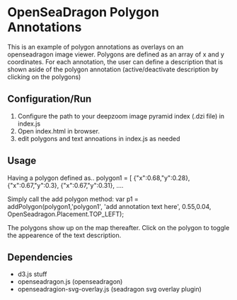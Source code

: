 # OpenSeaDragon Polygon Annotations

This is an example of polygon annotations as overlays on an openseadragon image viewer. Polygons are defined as an array of x and y coordinates. For each annotation, the user can define a description that is shown aside of the polygon annotation (active/deactivate description by clicking on the polygons)

## Configuration/Run
1) Configure the path to your deepzoom image pyramid index (.dzi file) in index.js
2) Open index.html in browser.
3) edit polygons and text annoations in index.js as needed

## Usage
Having a polygon defined as..
polygon1 = [
    {"x":0.68,"y":0.28},
    {"x":0.67,"y":0.3},
    {"x":0.67,"y":0.31},
    ....

Simply call the add polygon method: 
var p1 = addPolygon(polygon1,'polygon1', 'add annotation text here', 0.55,0.04, OpenSeadragon.Placement.TOP_LEFT);

The polygons show up on the map thereafter. Click on the polygon to toggle the appearence of the text description.

## Dependencies
- d3.js stuff
- openseadragon.js (openseadragon)
- openseadragion-svg-overlay.js (seadragon svg overlay plugin)
